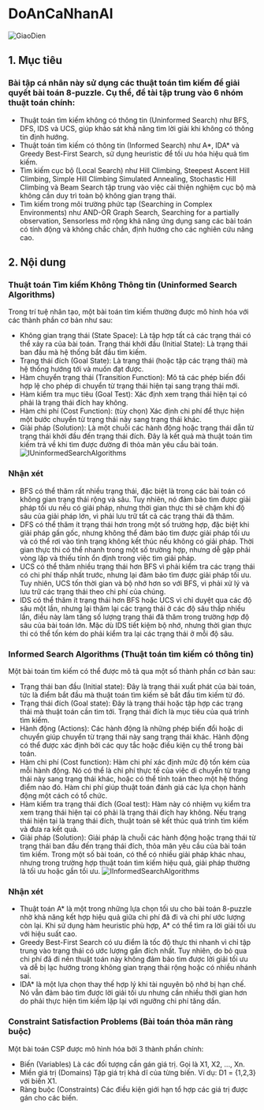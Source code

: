 # DoAnCaNhanAI
![GiaoDien](https://github.com/user-attachments/assets/3941f0c8-044c-40de-bcfd-d297d5f7337b)
## 1. Mục tiêu
### Bài tập cá nhân này sử dụng các thuật toán tìm kiếm để giải quyết bài toán 8-puzzle. Cụ thể, đề tài tập trung vào 6 nhóm thuật toán chính:

- Thuật toán tìm kiếm không có thông tin (Uninformed Search) như BFS, DFS, IDS và UCS, giúp khảo sát khả năng tìm lời giải khi không có thông tin định hướng.
- Thuật toán tìm kiếm có thông tin (Informed Search) như A*, IDA* và Greedy Best-First Search, sử dụng heuristic để tối ưu hóa hiệu quả tìm kiếm.
- Tìm kiếm cục bộ (Local Search) như Hill Climbing, Steepest Ascent Hill Climbing, Simple Hill Climbing Simulated Annealing, Stochastic Hill Climbing và Beam Search tập trung vào việc cải thiện nghiệm cục bộ mà không cần duy trì toàn bộ không gian trạng thái.
- Tìm kiếm trong môi trường phức tạp (Searching in Complex Environments) như AND-OR Graph Search, Searching for a partially observation, Sensorless mở rộng khả năng ứng dụng sang các bài toán có tính động và không chắc chắn, định hướng cho các nghiên cứu nâng cao.
## 2. Nội dung
### Thuật toán Tìm kiếm Không Thông tin (Uninformed Search Algorithms)
Trong trí tuệ nhân tạo, một bài toán tìm kiếm thường được mô hình hóa với các thành phần cơ bản như sau:
- Không gian trạng thái (State Space):
Là tập hợp tất cả các trạng thái có thể xảy ra của bài toán.
Trạng thái khởi đầu (Initial State):
Là trạng thái ban đầu mà hệ thống bắt đầu tìm kiếm.
- Trạng thái đích (Goal State):
Là trạng thái (hoặc tập các trạng thái) mà hệ thống hướng tới và muốn đạt được.
- Hàm chuyển trạng thái (Transition Function):
Mô tả các phép biến đổi hợp lệ cho phép di chuyển từ trạng thái hiện tại sang trạng thái mới.
- Hàm kiểm tra mục tiêu (Goal Test):
Xác định xem trạng thái hiện tại có phải là trạng thái đích hay không.
- Hàm chi phí (Cost Function): (tùy chọn)
Xác định chi phí để thực hiện một bước chuyển từ trạng thái này sang trạng thái khác.
- Giải pháp (Solution):
Là một chuỗi các hành động hoặc trạng thái dẫn từ trạng thái khởi đầu đến trạng thái đích. Đây là kết quả mà thuật toán tìm kiếm trả về khi tìm được đường đi thỏa mãn yêu cầu bài toán.
![IUninformedSearchAlgorithms](https://github.com/user-attachments/assets/ff993811-a1fa-4ab1-8119-d068dd65c84c)
### Nhận xét
- BFS có thể thăm rất nhiều trạng thái, đặc biệt là trong các bài toán có không gian trạng thái rộng và sâu. Tuy nhiên, nó đảm bảo tìm được giải pháp tối ưu nếu có giải pháp, nhưng thời gian thực thi sẽ chậm khi độ sâu của giải pháp lớn, vì phải lưu trữ tất cả các trạng thái đã thăm.
- DFS có thể thăm ít trạng thái hơn trong một số trường hợp, đặc biệt khi giải pháp gần gốc, nhưng không thể đảm bảo tìm được giải pháp tối ưu và có thể rơi vào tình trạng không kết thúc nếu không có giải pháp. Thời gian thực thi có thể nhanh trong một số trường hợp, nhưng dễ gặp phải vòng lặp và thiếu tính ổn định trong việc tìm giải pháp.
- UCS có thể thăm nhiều trạng thái hơn BFS vì phải kiểm tra các trạng thái có chi phí thấp nhất trước, nhưng lại đảm bảo tìm được giải pháp tối ưu. Tuy nhiên, UCS tốn thời gian và bộ nhớ hơn so với BFS, vì phải xử lý và lưu trữ các trạng thái theo chi phí của chúng.
- IDS có thể thăm ít trạng thái hơn BFS hoặc UCS vì chỉ duyệt qua các độ sâu một lần, nhưng lại thăm lại các trạng thái ở các độ sâu thấp nhiều lần, điều này làm tăng số lượng trạng thái đã thăm trong trường hợp độ sâu của bài toán lớn. Mặc dù IDS tiết kiệm bộ nhớ, nhưng thời gian thực thi có thể tốn kém do phải kiểm tra lại các trạng thái ở mỗi độ sâu.
### Informed Search Algorithms (Thuật toán tìm kiếm có thông tin)
Một bài toán tìm kiếm có thể được mô tả qua một số thành phần cơ bản sau:
- Trạng thái ban đầu (Initial state):
Đây là trạng thái xuất phát của bài toán, tức là điểm bắt đầu mà thuật toán tìm kiếm sẽ bắt đầu tìm kiếm từ đó.
- Trạng thái đích (Goal state):
Đây là trạng thái hoặc tập hợp các trạng thái mà thuật toán cần tìm tới. Trạng thái đích là mục tiêu của quá trình tìm kiếm.
- Hành động (Actions):
Các hành động là những phép biến đổi hoặc di chuyển giúp chuyển từ trạng thái này sang trạng thái khác. Hành động có thể được xác định bởi các quy tắc hoặc điều kiện cụ thể trong bài toán.
- Hàm chi phí (Cost function):
Hàm chi phí xác định mức độ tốn kém của mỗi hành động. Nó có thể là chi phí thực tế của việc di chuyển từ trạng thái này sang trạng thái khác, hoặc có thể tính toán theo một hệ thống điểm nào đó. Hàm chi phí giúp thuật toán đánh giá các lựa chọn hành động một cách có tổ chức.
- Hàm kiểm tra trạng thái đích (Goal test):
Hàm này có nhiệm vụ kiểm tra xem trạng thái hiện tại có phải là trạng thái đích hay không. Nếu trạng thái hiện tại là trạng thái đích, thuật toán sẽ kết thúc quá trình tìm kiếm và đưa ra kết quả.
- Giải pháp (Solution):
Giải pháp là chuỗi các hành động hoặc trạng thái từ trạng thái ban đầu đến trạng thái đích, thỏa mãn yêu cầu của bài toán tìm kiếm. Trong một số bài toán, có thể có nhiều giải pháp khác nhau, nhưng trong trường hợp thuật toán tìm kiếm hiệu quả, giải pháp thường là tối ưu hoặc gần tối ưu.
![IInformedSearchAlgorithms](https://github.com/user-attachments/assets/fa432c8c-baae-409c-9206-78124a9263e3)
### Nhận xét
- Thuật toán A* là một trong những lựa chọn tối ưu cho bài toán 8-puzzle nhờ khả năng kết hợp hiệu quả giữa chi phí đã đi và chi phí ước lượng còn lại. Khi sử dụng hàm heuristic phù hợp, A* có thể tìm ra lời giải tối ưu với hiệu suất cao.
- Greedy Best-First Search có ưu điểm là tốc độ thực thi nhanh vì chỉ tập trung vào trạng thái có ước lượng gần đích nhất. Tuy nhiên, do bỏ qua chi phí đã đi nên thuật toán này không đảm bảo tìm được lời giải tối ưu và dễ bị lạc hướng trong không gian trạng thái rộng hoặc có nhiều nhánh sai.
- IDA* là một lựa chọn thay thế hợp lý khi tài nguyên bộ nhớ bị hạn chế. Nó vẫn đảm bảo tìm được lời giải tối ưu nhưng cần nhiều thời gian hơn do phải thực hiện tìm kiếm lặp lại với ngưỡng chi phí tăng dần.
### Constraint Satisfaction Problems (Bài toán thỏa mãn ràng buộc)
Một bài toán CSP được mô hình hóa bởi 3 thành phần chính:
- Biến (Variables)
Là các đối tượng cần gán giá trị. Gọi là X1, X2, ..., Xn.
- Miền giá trị (Domains)
Tập giá trị khả dĩ của từng biến. Ví dụ: D1 = {1,2,3} với biến X1.
- Ràng buộc (Constraints)
Các điều kiện giới hạn tổ hợp các giá trị được gán cho các biến.
